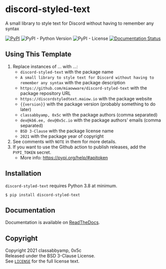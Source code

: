 # discord-styled-text

A small library to style text for Discord without having to remember any syntax

[![PyPI](https://img.shields.io/pypi/v/discord-styled-text)](https://pypi.org/project/discord-styled-text/) ![PyPI - Python Version](https://img.shields.io/pypi/pyversions/discord-styled-text) ![PyPI - License](https://img.shields.io/pypi/l/discord-styled-text) [![Documentation Status](https://readthedocs.org/projects/discord-styled-text/badge/?version=latest)](https://discord-styled-text.readthedocs.io/en/latest/?badge=latest)

## Using This Template

1. Replace instances of ... with ...:
    * `discord-styled-text` with the package name
    * `A small library to style text for Discord without having to remember any syntax` with the package description
    * `https://github.com/miaowware/discord-styled-text` with the package repository URL
    * `https://discordstyledtext.maiow.io` with the package website
    * `{{version}}` with the package version (probably something to do later)
    * `classabbyamp, 0x5c` with the package authors (comma separated)
    * `dev@kb6.ee, dev@0x5c.io` with the package authors' emails (comma separated)
    * `BSD 3-Clause` with the package license name
    * `2021` with the package year of copyright
2. See comments with `NOTE` in them for more details.
3. If you want to use the Github action to publish releases, add the `PYPI_TOKEN` secret.
    * More info: https://pypi.org/help/#apitoken

## Installation

`discord-styled-text` requires Python 3.8 at minimum.

```none
$ pip install discord-styled-text
```

## Documentation

Documentation is available on [ReadTheDocs](https://discord-styled-text.readthedocs.io/).

## Copyright

Copyright 2021 classabbyamp, 0x5c  
Released under the BSD 3-Clause License.  
See [`LICENSE`](LICENSE) for the full license text.
